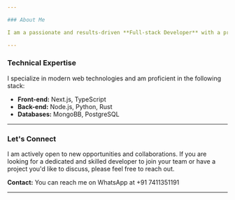 ```yaml
---

### About Me

I am a passionate and results-driven **Full-stack Developer** with a proven track record of building robust and scalable web applications. My expertise lies in crafting efficient and user-centric solutions. I am constantly seeking new challenges and opportunities to leverage my skills to build high-quality web applications and contribute to innovative projects.

---
```


### Technical Expertise

I specialize in modern web technologies and am proficient in the following stack:

-   **Front-end:** Next.js, TypeScript
-   **Back-end:** Node.js, Python, Rust
-   **Databases:** MongoBB, PostgreSQL

---

### Let's Connect

I am actively open to new opportunities and collaborations. If you are looking for a dedicated and skilled developer to join your team or have a project you'd like to discuss, please feel free to reach out.

**Contact:**
You can reach me on WhatsApp at +91 7411351191

---
